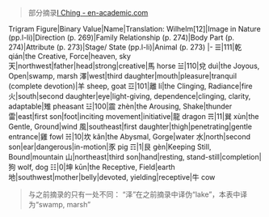 >部分摘录[I Ching - en-academic.com](https://en-academic.com/dic.nsf/enwiki/9184)

Trigram Figure|Binary Value|Name|Translation: Wilhelm[12]|Image in Nature (pp.l-li)|Direction (p. 269)|Family Relationship (p. 274)|Body Part (p. 274)|Attribute (p. 273)|Stage/ State (pp.l-li)|Animal (p. 273)
|-
☰|111|乾 qián|the Creative, Force|heaven, sky 天|northwest|father|head|strong|creative|馬 horse
☱|110|兌 duì|the Joyous, Open|swamp, marsh 澤|west|third daughter|mouth|pleasure|tranquil (complete devotion)|羊 sheep, goat
☲|101|離 lí|the Clinging, Radiance|fire 火|south|second daughter|eye|light-giving, dependence|clinging, clarity, adaptable|雉 pheasant
☳|100|震 zhèn|the Arousing, Shake|thunder 雷|east|first son|foot|inciting movement|initiative|龍 dragon
☴|11|巽 xùn|the Gentle, Ground|wind 風|southeast|first daughter|thigh|penetrating|gentle entrance|雞 fowl
☵|10|坎 kǎn|the Abysmal, Gorge|water 水|north|second son|ear|dangerous|in-motion|豕 pig
☶|1|艮 gèn|Keeping Still, Bound|mountain 山|northeast|third son|hand|resting, stand-still|completion|狗 wolf, dog
☷|0|坤 kūn|the Receptive, Field|earth 地|southwest|mother|belly|devoted, yielding|receptive|牛 cow

>与之前摘录的只有一处不同：
“泽”在之前摘录中译伪“lake”，本表中译为“swamp, marsh”
